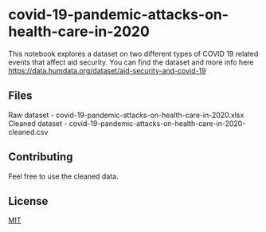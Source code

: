 # covid-19-pandemic-attacks-on-health-care-in-2020

This notebook explores a dataset on two different types of COVID 19 related events that affect aid security. You can find the dataset and more info here https://data.humdata.org/dataset/aid-security-and-covid-19

## Files

Raw dataset - covid-19-pandemic-attacks-on-health-care-in-2020.xlsx
Cleaned dataset - covid-19-pandemic-attacks-on-health-care-in-2020-cleaned.csv

## Contributing

Feel free to use the cleaned data.

## License
[MIT](https://choosealicense.com/licenses/mit/)